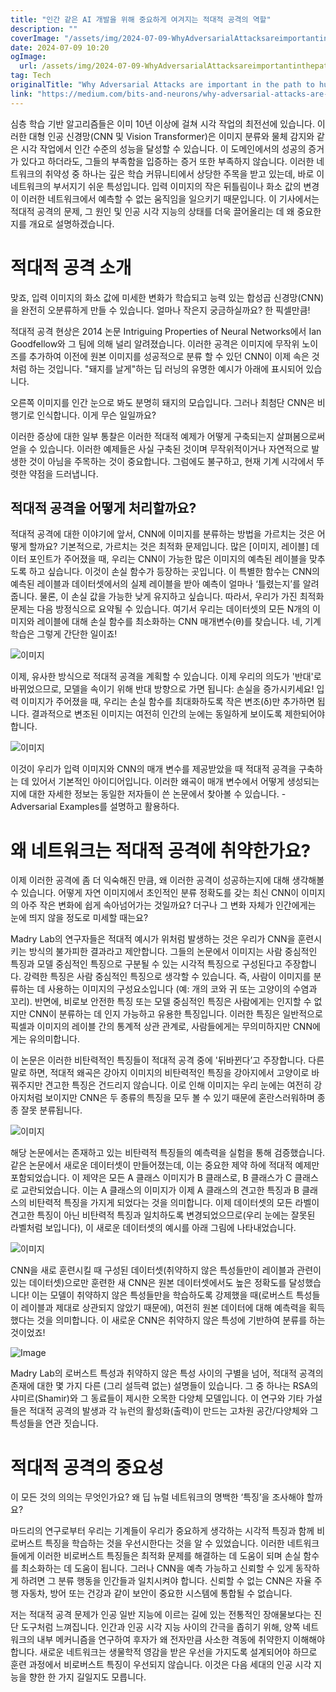 ```yaml
---
title: "인간 같은 AI 개발을 위해 중요하게 여겨지는 적대적 공격의 역할"
description: ""
coverImage: "/assets/img/2024-07-09-WhyAdversarialAttacksareimportantinthepathtohuman-like-AI_0.png"
date: 2024-07-09 10:20
ogImage: 
  url: /assets/img/2024-07-09-WhyAdversarialAttacksareimportantinthepathtohuman-like-AI_0.png
tag: Tech
originalTitle: "Why Adversarial Attacks are important in the path to human-like-AI"
link: "https://medium.com/bits-and-neurons/why-adversarial-attacks-are-important-in-the-path-to-human-like-ai-93475d0b7acc"
---
```



심층 학습 기반 알고리즘들은 이미 10년 이상에 걸쳐 시각 작업의 최전선에 있습니다. 이러한 대형 인공 신경망(CNN 및 Vision Transformer)은 이미지 분류와 물체 감지와 같은 시각 작업에서 인간 수준의 성능을 달성할 수 있습니다. 이 도메인에서의 성공의 증거가 있다고 하더라도, 그들의 부족함을 입증하는 증거 또한 부족하지 않습니다. 이러한 네트워크의 취약성 중 하나는 깊은 학습 커뮤니티에서 상당한 주목을 받고 있는데, 바로 이 네트워크의 부서지기 쉬운 특성입니다. 입력 이미지의 작은 뒤틀림이나 화소 값의 변경이 이러한 네트워크에서 예측할 수 없는 움직임을 일으키기 때문입니다. 이 기사에서는 적대적 공격의 문제, 그 원인 및 인공 시각 지능의 상태를 더욱 끌어올리는 데 왜 중요한지를 개요로 설명하겠습니다.

# 적대적 공격 소개

맞죠, 입력 이미지의 화소 값에 미세한 변화가 학습되고 능력 있는 합성곱 신경망(CNN)을 완전히 오분류하게 만들 수 있습니다. 얼마나 작은지 궁금하실까요? 한 픽셀만큼!

적대적 공격 현상은 2014 논문 Intriguing Properties of Neural Networks에서 Ian Goodfellow와 그 팀에 의해 널리 알려졌습니다. 이러한 공격은 이미지에 무작위 노이즈를 추가하여 이전에 원본 이미지를 성공적으로 분류 할 수 있던 CNN이 이제 속은 것처럼 하는 것입니다. "돼지를 날게"하는 딥 러닝의 유명한 예시가 아래에 표시되어 있습니다.

<div class="content-ad"></div>

오른쪽 이미지를 인간 눈으로 봐도 분명히 돼지의 모습입니다. 그러나 최첨단 CNN은 비행기로 인식합니다. 이게 무슨 일일까요?

이러한 증상에 대한 일부 통찰은 이러한 적대적 예제가 어떻게 구축되는지 살펴봄으로써 얻을 수 있습니다. 이러한 예제들은 사실 구축된 것이며 무작위적이거나 자연적으로 발생한 것이 아님을 주목하는 것이 중요합니다. 그럼에도 불구하고, 현재 기계 시각에서 뚜렷한 약점을 드러냅니다.

## 적대적 공격을 어떻게 처리할까요?

<div class="content-ad"></div>

적대적 공격에 대한 이야기에 앞서, CNN에 이미지를 분류하는 방법을 가르치는 것은 어떻게 할까요? 기본적으로, 가르치는 것은 최적화 문제입니다. 많은 [이미지, 레이블] 데이터 포인트가 주어졌을 때, 우리는 CNN이 가능한 많은 이미지의 예측된 레이블을 맞추도록 하고 싶습니다. 이것이 손실 함수가 등장하는 곳입니다. 이 특별한 함수는 CNN의 예측된 레이블과 데이터셋에서의 실제 레이블을 받아 예측이 얼마나 ‘틀렸는지’를 알려줍니다. 물론, 이 손실 값을 가능한 낮게 유지하고 싶습니다. 따라서, 우리가 가진 최적화 문제는 다음 방정식으로 요약될 수 있습니다. 여기서 우리는 데이터셋의 모든 N개의 이미지와 레이블에 대해 손실 함수를 최소화하는 CNN 매개변수(θ)를 찾습니다. 네, 기계 학습은 그렇게 간단한 일이죠!

![이미지](/assets/img/2024-07-09-WhyAdversarialAttacksareimportantinthepathtohuman-like-AI_1.png)

이제, 유사한 방식으로 적대적 공격을 계획할 수 있습니다. 이제 우리의 의도가 '반대'로 바뀌었으므로, 모델을 속이기 위해 반대 방향으로 가면 됩니다: 손실을 증가시키세요! 입력 이미지가 주어졌을 때, 우리는 손실 함수를 최대화하도록 작은 변조(δ)만 추가하면 됩니다. 결과적으로 변조된 이미지는 여전히 인간의 눈에는 동일하게 보이도록 제한되어야 합니다.

![이미지](/assets/img/2024-07-09-WhyAdversarialAttacksareimportantinthepathtohuman-like-AI_2.png)

<div class="content-ad"></div>

이것이 우리가 입력 이미지와 CNN의 매개 변수를 제공받았을 때 적대적 공격을 구축하는 데 있어서 기본적인 아이디어입니다. 이러한 왜곡이 매개 변수에서 어떻게 생성되는지에 대한 자세한 정보는 동일한 저자들이 쓴 논문에서 찾아볼 수 있습니다. - Adversarial Examples를 설명하고 활용하다.

# 왜 네트워크는 적대적 공격에 취약한가요?

이제 이러한 공격에 좀 더 익숙해진 만큼, 왜 이러한 공격이 성공하는지에 대해 생각해볼 수 있습니다. 어떻게 자연 이미지에서 초인적인 분류 정확도를 갖는 최신 CNN이 이미지의 아주 작은 변화에 쉽게 속아넘어가는 것일까요? 더구나 그 변화 자체가 인간에게는 눈에 띄지 않을 정도로 미세할 때는요?

Madry Lab의 연구자들은 적대적 예시가 위처럼 발생하는 것은 우리가 CNN을 훈련시키는 방식의 불가피한 결과라고 제안합니다. 그들의 논문에서 이미지는 사람 중심적인 특징과 모델 중심적인 특징으로 구분될 수 있는 시각적 특징으로 구성된다고 주장합니다. 강력한 특징은 사람 중심적인 특징으로 생각할 수 있습니다. 즉, 사람이 이미지를 분류하는 데 사용하는 이미지의 구성요소입니다 (예: 개의 코와 귀 또는 고양이의 수염과 꼬리). 반면에, 비로보 안전한 특징 또는 모델 중심적인 특징은 사람에게는 인지할 수 없지만 CNN이 분류하는 데 인지 가능하고 유용한 특징입니다. 이러한 특징은 일반적으로 픽셀과 이미지의 레이블 간의 통계적 상관 관계로, 사람들에게는 무의미하지만 CNN에게는 유의미합니다.

<div class="content-ad"></div>

이 논문은 이러한 비탄력적인 특징들이 적대적 공격 중에 '뒤바뀐다’고 주장합니다. 다른 말로 하면, 적대적 왜곡은 강아지 이미지의 비탄력적인 특징을 강아지에서 고양이로 바꿔주지만 견고한 특징은 건드리지 않습니다. 이로 인해 이미지는 우리 눈에는 여전히 강아지처럼 보이지만 CNN은 두 종류의 특징을 모두 볼 수 있기 때문에 혼란스러워하며 종종 잘못 분류됩니다.

![이미지](/assets/img/2024-07-09-WhyAdversarialAttacksareimportantinthepathtohuman-like-AI_3.png)

해당 논문에서는 존재하고 있는 비탄력적 특징들의 예측력을 실험을 통해 검증했습니다. 같은 논문에서 새로운 데이터셋이 만들어졌는데, 이는 중요한 제약 하에 적대적 예제만 포함되었습니다. 이 제약은 모든 A 클래스 이미지가 B 클래스로, B 클래스가 C 클래스로 교란되었습니다. 이는 A 클래스의 이미지가 이제 A 클래스의 견고한 특징과 B 클래스의 비탄력적 특징을 가지게 되었다는 것을 의미합니다. 이제 데이터셋의 모든 라벨이 견고한 특징이 아닌 비탄력적 특징과 일치하도록 변경되었으므로(우리 눈에는 잘못된 라벨처럼 보입니다), 이 새로운 데이터셋의 예시를 아래 그림에 나타내었습니다.

![이미지](/assets/img/2024-07-09-WhyAdversarialAttacksareimportantinthepathtohuman-like-AI_4.png)

<div class="content-ad"></div>

CNN을 새로 훈련시킬 때 구성된 데이터셋(취약하지 않은 특성들만이 레이블과 관련이 있는 데이터셋)으로만 훈련한 새 CNN은 원본 데이터셋에서도 높은 정확도를 달성했습니다! 이는 모델이 취약하지 않은 특성들만을 학습하도록 강제했을 때(로버스트 특성들이 레이블과 제대로 상관되지 않았기 때문에), 여전히 원본 데이터에 대해 예측력을 획득했다는 것을 의미합니다. 이 새로운 CNN은 취약하지 않은 특성에 기반하여 분류를 하는 것이었죠!

![Image](/assets/img/2024-07-09-WhyAdversarialAttacksareimportantinthepathtohuman-like-AI_5.png)

Madry Lab의 로버스트 특성과 취약하지 않은 특성 사이의 구별을 넘어, 적대적 공격의 존재에 대한 몇 가지 다른 (그리 설득력 없는) 설명들이 있습니다. 그 중 하나는 RSA의 샤미르(Shamir)와 그 동료들이 제시한 오목한 다양체 모델입니다. 이 연구와 기타 가설들은 적대적 공격의 발생과 각 뉴런의 활성화(출력)이 만드는 고차원 공간/다양체와 그 특성들을 연관 짓습니다.

# 적대적 공격의 중요성

<div class="content-ad"></div>

이 모든 것의 의의는 무엇인가요? 왜 딥 뉴럴 네트워크의 명백한 ‘특징’을 조사해야 할까요?

마드리의 연구로부터 우리는 기계들이 우리가 중요하게 생각하는 시각적 특징과 함께 비로버스트 특징을 학습하는 것을 우선시한다는 것을 알 수 있었습니다. 이러한 네트워크들에게 이러한 비로버스트 특징들은 최적화 문제를 해결하는 데 도움이 되며 손실 함수를 최소화하는 데 도움이 됩니다. 그러나 CNN을 예측 가능하고 신뢰할 수 있게 동작하게 하려면 그 분류 행동을 인간들과 일치시켜야 합니다. 신뢰할 수 없는 CNN은 자율 주행 자동차, 방어 또는 건강과 같이 보안이 중요한 시스템에 통합될 수 없습니다.

저는 적대적 공격 문제가 인공 일반 지능에 이르는 길에 있는 전통적인 장애물보다는 진단 도구처럼 느껴집니다. 인간과 인공 시각 지능 사이의 간극을 좁히기 위해, 양쪽 네트워크의 내부 메커니즘을 연구하여 후자가 왜 전자만큼 사소한 격동에 취약한지 이해해야 합니다. 새로운 네트워크는 생물학적 영감을 받은 우선을 가지도록 설계되어야 하므로 훈련 과정에서 비로버스트 특징이 우선되지 않습니다. 이것은 다음 세대의 인공 시각 지능을 향한 한 가지 길일지도 모릅니다.